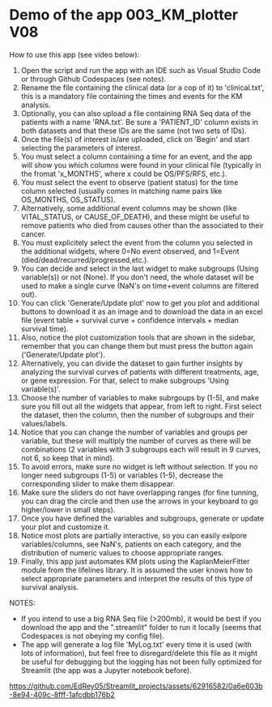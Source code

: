 # Demo of the app 003_KM_plotter V08

How to use this app (see video below):
1. Open the script and run the app with an IDE such as Visual Studio Code or through Github Codespaces (see notes).
2. Rename the file containing the clinical data (or a cop of it) to 'clinical.txt', this is a mandatory file containing the times and events for the KM analysis.
3. Optionally, you can also upload a file containing RNA Seq data of the patients with a name 'RNA.txt'. Be sure a 'PATIENT_ID' column exists in both datasets and that these IDs are the same (not two sets of IDs).
4. Once the file(s) of interest is/are uploaded, click on 'Begin' and start selecting the parameters of interest.
5. You must select a column containing a time for an event, and the app will show you which columns were found in your clinical file (typically in the fromat 'x_MONTHS', where x could be OS/PFS/RFS, etc.).
6. You must select the event to observe (patient status) for the time column selected (usually comes in matching name pairs like OS_MONTHS, OS_STATUS).
7. Alternatively, some additional event columns may be shown (like VITAL_STATUS, or CAUSE_OF_DEATH), and these might be useful to remove patients who died from causes other than the associated to their cancer.
8. You must explicitely select the event from the column you selected in the additional widgets, where 0=No event observed, and 1=Event (died/dead/recurred/progressed,etc.).
9. You can decide and select in the last widget to make subgroups (Using variable(s)) or not (None). If you don't need, the whole dataset will be used to make a single curve (NaN's on time+event columns are filtered out).
10. You can click 'Generate/Update plot' now to get you plot and additional buttons to download it as an image and to download the data in an excel file (event table + survival curve + confidence intervals + median survival time).
11. Also, notice the plot customization tools that are shown in the sidebar, remember that you can change them but must press the button again ('Generate/Update plot').
12. Alternatively, you can divide the dataset to gain further insights by analyzing the survival curves of patients with different treatments, age, or gene expression. For that, select to make subgroups 'Using variable(s)'.
13. Choose the number of variables to make subrgoups by (1-5), and make sure you fill out all the widgets that appear, from left to right. First select the dataset, then the column, then the number of subgroups and their values/labels.
14. Notice that you can change the number of variables and groups per variable, but these will multiply the number of curves as there will be combinations (2 variables with 3 subgroups each will result in 9 curves, not 6, so keep that in mind).
15. To avoid errors, make sure no widget is left without selection. If you no longer need subgroups (1-5) or variables (1-5), decrease the corresponding slider to make them disappear.
16. Make sure the sliders do not have overlapping ranges (for fine tunning, you can drag the circle and then use the arrows in your keyboard to go higher/lower in small steps).
17. Once you have defined the variables and subgroups, generate or update your plot and customize it.
18. Notice most plots are partially interactive, so you can easily exlpore variables/columns, see NaN's, patients on each category, and the distribution of numeric values to choose appropriate ranges.
19. Finally, this app just automates KM plots using the KaplanMeierFitter module from the lifelines library. It is assumed the user knows how to select appropriate parameters and interpret the results of this type of survival analysis.
 
NOTES: 
* If you intend to use a big RNA Seq file (>200mb), it would be best if you download the app and the ".streamlit" folder to run it locally (seems that Codespaces is not obeying my config file). 
* The app will generate a log file 'MyLog.txt' every time it is used (with lots of information), but feel free to disregard/delete this file as it might be useful for debugging but the logging has not been fully optimized for Streamlit (the app was a Jupyter notebook before).

https://github.com/EdRey05/Streamlit_projects/assets/62916582/0a6e603b-8e94-409c-8fff-1afcdbb176b2
